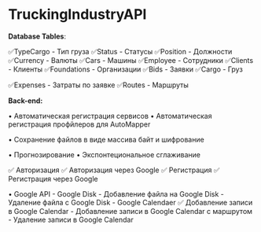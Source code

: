 # TruckingIndustryAPI

**Database Tables**:

✅TypeCargo - Тип груза
✅Status - Статусы
✅Position - Должности
✅Currency - Валюты
✅Cars - Машины
✅Employee - Сотрудники
✅Clients - Клиенты
✅Foundations - Организации
✅Bids - Заявки
✅Cargo - Груз

✅Expenses - Затраты по заявке
✅Routes - Маршруты

**Back-end:**

• Автоматическая регистрация сервисов
• Автоматическая регистрация профйлеров для AutoMapper

• Сохранение файлов в виде массива байт и шифрование

• Прогнозирование 
	• Экспонтециональное сглаживание

✅ Авторизация
	✅ Авторизация через Google
✅ Регистрация
	✅ Регистрация через Google

• Google API
	- Google Disk
		- Добавление файла на Google Disk
		- Удаление файла с Google Disk
	- Google Calendaer
	 	✅ Добавление записи в Google Calendar
		- Добавление записи в Google Calendar с маршрутом 
		- Удаление записи в Google Calendar



